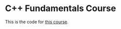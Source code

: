 # C++ Fundamentals Course

This is the code for [this course](https://www.pluralsight.com/courses/cplusplus-fundamentals-c17).
